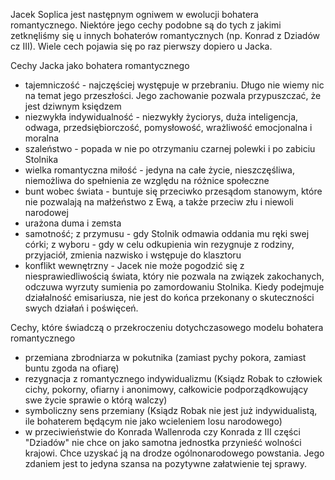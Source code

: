 Jacek Soplica jest następnym ogniwem w ewolucji bohatera romantycznego. Niektóre jego cechy podobne są do tych z jakimi zetknęliśmy się u innych bohaterów romantycznych (np. Konrad z Dziadów cz III). Wiele cech pojawia się po raz pierwszy dopiero u Jacka.

Cechy Jacka jako bohatera romantycznego
- tajemniczość - najczęściej występuje w przebraniu. Długo nie wiemy nic na temat jego przeszłości. Jego zachowanie pozwala przypuszczać, że jest dziwnym księdzem
- niezwykła indywidualność - niezwykły życiorys, duża inteligencja, odwaga, przedsiębiorczość, pomysłowość, wrażliwość emocjonalna i moralna
- szaleństwo - popada w nie po otrzymaniu czarnej polewki i po zabiciu Stolnika
- wielka romantyczna miłość - jedyna na całe życie, nieszczęśliwa, niemożliwa do spełnienia ze względu na różnice społeczne
- bunt wobec świata - buntuje się przeciwko przesądom stanowym, które nie pozwalają na małżeństwo z Ewą, a także przeciw złu i niewoli narodowej
- urażona duma i zemsta
- samotność; z przymusu - gdy Stolnik odmawia oddania mu ręki swej córki; z wyboru - gdy w celu odkupienia win rezygnuje z rodziny, przyjaciół, zmienia nazwisko i wstępuje do klasztoru
- konflikt wewnętrzny - Jacek nie może pogodzić się z niesprawiedliwością świata, który nie pozwala na związek zakochanych, odczuwa wyrzuty sumienia po zamordowaniu Stolnika. Kiedy podejmuje działalność emisariusza, nie jest do końca przekonany o skuteczności swych działań i poświęceń.

Cechy, które świadczą o przekroczeniu dotychczasowego modelu bohatera romantycznego
- przemiana zbrodniarza w pokutnika (zamiast pychy pokora, zamiast buntu zgoda na ofiarę)
- rezygnacja z romantycznego indywidualizmu (Ksiądz Robak to człowiek cichy, pokorny, ofiarny i anonimowy, całkowicie podporządkowujący swe życie sprawie o którą walczy)
- symboliczny sens przemiany (Ksiądz Robak nie jest już indywidualistą, ile bohaterem będącym nie jako wcieleniem losu narodowego)
- w przeciwieństwie do Konrada Wallenroda czy Konrada z III części "Dziadów" nie chce on jako samotna jednostka przynieść wolności krajowi. Chce uzyskać ją na drodze ogólnonarodowego powstania. Jego zdaniem jest to jedyna szansa na pozytywne załatwienie tej sprawy.

